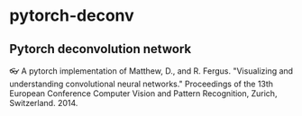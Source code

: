 # pytorch-deconv
## Pytorch deconvolution network

:eyeglasses: A pytorch implementation of Matthew, D., and R. Fergus. "Visualizing and understanding convolutional neural networks." Proceedings of the 13th European Conference Computer Vision and Pattern Recognition, Zurich, Switzerland. 2014.
